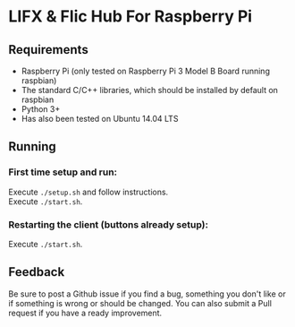 # LIFX & Flic Hub For Raspberry Pi

## Requirements
- Raspberry Pi (only tested on Raspberry Pi 3 Model B Board running raspbian)
- The standard C/C++ libraries, which should be installed by default on raspbian
- Python 3+
- Has also been tested on Ubuntu 14.04 LTS 

## Running

### First time setup and run:
Execute `./setup.sh` and follow instructions.  
Execute `./start.sh`.

### Restarting the client (buttons already setup):
Execute `./start.sh`.

## Feedback
Be sure to post a Github issue if you find a bug, something you don't like or if something is wrong or should be changed. You can also submit a Pull request if you have a ready improvement.
